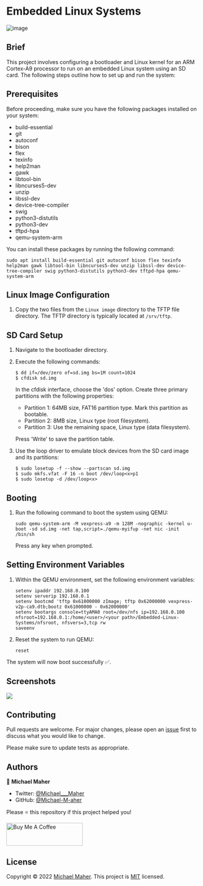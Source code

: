 # Embedded Linux Systems

![image](https://www.mathworks.com/hardware-support/embedded-linux/_jcr_content/imageParsys/image.adapt.full.medium.png/1620307647773.png)

## Brief

This project involves configuring a bootloader and Linux kernel for an ARM Cortex-A9 processor to run on an embedded Linux system using an SD card. The following steps outline how to set up and run the system:

## Prerequisites

Before proceeding, make sure you have the following packages installed on your system:

- build-essential
- git
- autoconf
- bison
- flex
- texinfo
- help2man
- gawk
- libtool-bin
- libncurses5-dev
- unzip
- libssl-dev
- device-tree-compiler
- swig
- python3-distutils
- python3-dev
- tftpd-hpa
- qemu-system-arm

You can install these packages by running the following command:

```
sudo apt install build-essential git autoconf bison flex texinfo help2man gawk libtool-bin libncurses5-dev unzip libssl-dev device-tree-compiler swig python3-distutils python3-dev tftpd-hpa qemu-system-arm
```

## Linux Image Configuration

1. Copy the two files from the ```Linux image``` directory to the TFTP file directory. The TFTP directory is typically located at ```/srv/tftp```.

## SD Card Setup

1. Navigate to the bootloader directory.

2. Execute the following commands:

   ```
   $ dd if=/dev/zero of=sd.img bs=1M count=1024
   $ cfdisk sd.img
   ```

   In the cfdisk interface, choose the 'dos' option. Create three primary partitions with the following properties:

   - Partition 1: 64MB size, FAT16 partition type. Mark this partition as bootable.
   - Partition 2: 8MB size, Linux type (root filesystem).
   - Partition 3: Use the remaining space, Linux type (data filesystem).

   Press 'Write' to save the partition table.

3. Use the loop driver to emulate block devices from the SD card image and its partitions:

   ```
   $ sudo losetup -f --show --partscan sd.img
   $ sudo mkfs.vfat -F 16 -n boot /dev/loop<x>p1
   $ sudo losetup -d /dev/loop<x>
   ```

## Booting

1. Run the following command to boot the system using QEMU:

   ```
   sudo qemu-system-arm -M vexpress-a9 -m 128M -nographic -kernel u-boot -sd sd.img -net tap,script=./qemu-myifup -net nic -init /bin/sh
   ```

   Press any key when prompted.

## Setting Environment Variables

1. Within the QEMU environment, set the following environment variables:

   ```
   setenv ipaddr 192.168.0.100
   setenv serverip 192.168.0.1
   setenv bootcmd 'tftp 0x61000000 zImage; tftp 0x62000000 vexpress-v2p-ca9.dtb;bootz 0x61000000 - 0x62000000'
   setenv bootargs console=ttyAMA0 root=/dev/nfs ip=192.168.0.100 nfsroot=192.168.0.1:/home/<user>/<your path>/Embedded-Linux-Systems/nfsroot, nfsvers=3,tcp rw
   saveenv
   ```

2. Reset the system to run QEMU:

   ```
   reset
   ```
The system will now boot successfully ✅.

## Screenshots
<img src="https://github-production-user-asset-6210df.s3.amazonaws.com/25803558/241567635-1d027e8d-73fa-4f38-ab5b-f7b5d92737f1.png" />

## Contributing

Pull requests are welcome. For major changes, please open an [issue](https://github.com/Michael-M-aher/Embeded-Linux-Systems/issues) first to discuss what you would like to change.

Please make sure to update tests as appropriate.

## Authors

👤 **Michael Maher**

- Twitter: [@Michael___Maher](https://twitter.com/Michael___Maher)
- GitHub: [@Michael-M-aher](https://github.com/Michael-M-aher)

Please ⭐️ this repository if this project helped you!

<a href="https://www.buymeacoffee.com/michael.maher" target="_blank"><img src="https://cdn.buymeacoffee.com/buttons/v2/default-yellow.png" alt="Buy Me A Coffee" height="60px" width="200" ></a>

## License

Copyright © 2022 [Michael Maher](https://github.com/Michael-M-aher).
This project is [MIT](https://github.com/Michael-M-aher/Embeded-Linux-Systems/blob/main/LICENSE) licensed.
